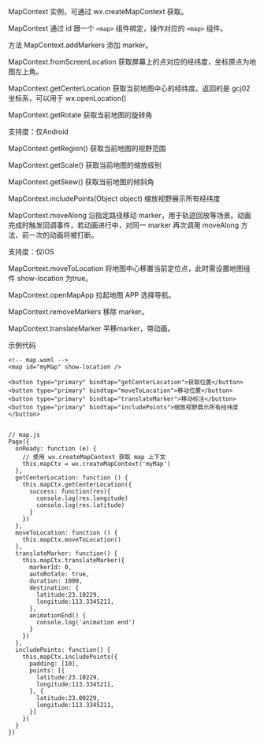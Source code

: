 ﻿MapContext 实例，可通过 wx.createMapContext 获取。

MapContext 通过 id 跟一个 `<map>` 组件绑定，操作对应的 `<map>` 组件。

方法
MapContext.addMarkers
添加 marker。

MapContext.fromScreenLocation
获取屏幕上的点对应的经纬度，坐标原点为地图左上角。

MapContext.getCenterLocation
获取当前地图中心的经纬度。返回的是 gcj02 坐标系，可以用于 wx.openLocation()

MapContext.getRotate
获取当前地图的旋转角

支持度：仅Android

MapContext.getRegion()
获取当前地图的视野范围

MapContext.getScale()
获取当前地图的缩放级别

MapContext.getSkew()
获取当前地图的倾斜角

MapContext.includePoints(Object object)
缩放视野展示所有经纬度

MapContext.moveAlong
沿指定路径移动 marker，用于轨迹回放等场景。动画完成时触发回调事件，若动画进行中，对同一 marker 再次调用 moveAlong 方法，前一次的动画将被打断。

支持度：仅iOS

MapContext.moveToLocation
将地图中心移置当前定位点，此时需设置地图组件 show-location 为true。

MapContext.openMapApp
拉起地图 APP 选择导航。

MapContext.removeMarkers
移除 marker。

MapContext.translateMarker
平移marker，带动画。

示例代码
```
<!-- map.wxml -->
<map id="myMap" show-location />

<button type="primary" bindtap="getCenterLocation">获取位置</button>
<button type="primary" bindtap="moveToLocation">移动位置</button>
<button type="primary" bindtap="translateMarker">移动标注</button>
<button type="primary" bindtap="includePoints">缩放视野展示所有经纬度</button>
```

```

// map.js
Page({
  onReady: function (e) {
    // 使用 wx.createMapContext 获取 map 上下文
    this.mapCtx = wx.createMapContext('myMap')
  },
  getCenterLocation: function () {
    this.mapCtx.getCenterLocation({
      success: function(res){
        console.log(res.longitude)
        console.log(res.latitude)
      }
    })
  },
  moveToLocation: function () {
    this.mapCtx.moveToLocation()
  },
  translateMarker: function() {
    this.mapCtx.translateMarker({
      markerId: 0,
      autoRotate: true,
      duration: 1000,
      destination: {
        latitude:23.10229,
        longitude:113.3345211,
      },
      animationEnd() {
        console.log('animation end')
      }
    })
  },
  includePoints: function() {
    this.mapCtx.includePoints({
      padding: [10],
      points: [{
        latitude:23.10229,
        longitude:113.3345211,
      }, {
        latitude:23.00229,
        longitude:113.3345211,
      }]
    })
  }
})
```
